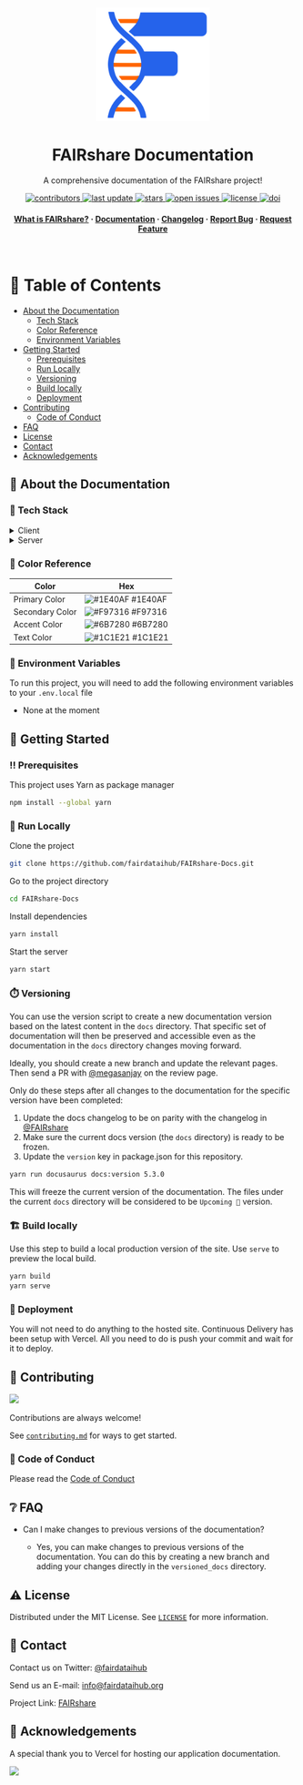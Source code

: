 <div align="center">

  <img src="static/img/logo.svg" alt="logo" width="200" height="auto" />
  <h1>FAIRshare Documentation</h1>
  
  <p>
    A comprehensive documentation of the FAIRshare project!
  </p>

<p>
  <a href="https://github.com/fairdataihub/FAIRshare-Docs/graphs/contributors">
    <img src="https://img.shields.io/github/contributors/fairdataihub/FAIRshare-Docs.svg?style=flat-square" alt="contributors" />
  </a>
  <a href="">
    <img src="https://img.shields.io/github/last-commit/fairdataihub/FAIRshare-Docs?style=flat-square" alt="last update" />
  </a>
  <a href="https://github.com/fairdataihub/FAIRshare-Docs/stargazers">
    <img src="https://img.shields.io/github/stars/fairdataihub/FAIRshare-Docs.svg?style=flat-square" alt="stars" />
  </a>
  <a href="https://github.com/fairdataihub/FAIRshare-Docs/issues/">
    <img src="https://img.shields.io/github/issues/fairdataihub/FAIRshare-Docs.svg?style=flat-square" alt="open issues" />
  </a>
  <a href="https://github.com/fairdataihub/FAIRshare-Docs/blob/main/LICENSE">
    <img src="https://img.shields.io/github/license/fairdataihub/FAIRshare-Docs.svg?style=flat-square" alt="license" />
  </a>
  <a href="https://doi.org/10.5281/zenodo.6407284">
    <img src="https://zenodo.org/badge/DOI/10.5281/zenodo.6407284.svg" alt="doi" />
  </a>
</p>
   
<h4>
    <a href="https://docs.fairshareapp.io/docs/intro">What is FAIRshare?</a>
  <span> · </span>
    <a href="https://docs.fairshareapp.io/">Documentation</a>
  <span> · </span>
    <a href="https://docs.fairshareapp.io/docs/changelog">Changelog</a>
  <span> · </span>
    <a href="https://github.com/fairdataihub/FAIRshare-Docs/issues/">Report Bug</a>
  <span> · </span>
    <a href="https://fairdataihub.org/contact-us">Request Feature</a>
  </h4>
</div>

<br />

# :notebook_with_decorative_cover: Table of Contents

- [About the Documentation](#star2-about-the-documentation)
  - [Tech Stack](#space_invader-tech-stack)
  - [Color Reference](#art-color-reference)
  - [Environment Variables](#key-environment-variables)
- [Getting Started](#toolbox-getting-started)
  - [Prerequisites](#bangbang-prerequisites)
  - [Run Locally](#running-run-locally)
  - [Versioning](#stopwatch-versioning)
  - [Build locally](#building_construction-build-locally)
  - [Deployment](#triangular_flag_on_post-deployment)
- [Contributing](#wave-contributing)
  - [Code of Conduct](#scroll-code-of-conduct)
- [FAQ](#grey_question-faq)
- [License](#warning-license)
- [Contact](#handshake-contact)
- [Acknowledgements](#gem-acknowledgements)

## :star2: About the Documentation

### :space_invader: Tech Stack

<details>
  <summary>Client</summary>
  <ul>
    <li><a href="https://reactjs.org/">React.js</a></li>
    <li><a href="https://tailwindcss.com/">TailwindCSS</a></li>
  </ul>
</details>

<details>
  <summary>Server</summary>
  <ul>
    <li><a href="https://docusaurus.io/">Docusaurus</a></li>
  </ul>
</details>

### :art: Color Reference

| Color           | Hex                                                              |
| --------------- | ---------------------------------------------------------------- |
| Primary Color   | ![#1E40AF](https://via.placeholder.com/10/1E40AF?text=+) #1E40AF |
| Secondary Color | ![#F97316](https://via.placeholder.com/10/F97316?text=+) #F97316 |
| Accent Color    | ![#6B7280](https://via.placeholder.com/10/6B7280?text=+) #6B7280 |
| Text Color      | ![#1C1E21](https://via.placeholder.com/10/1C1E21?text=+) #1C1E21 |

### :key: Environment Variables

To run this project, you will need to add the following environment variables to your `.env.local` file

- None at the moment

## :toolbox: Getting Started

### :bangbang: Prerequisites

This project uses Yarn as package manager

```bash
npm install --global yarn
```

### :running: Run Locally

Clone the project

```bash
git clone https://github.com/fairdataihub/FAIRshare-Docs.git
```

Go to the project directory

```bash
cd FAIRshare-Docs
```

Install dependencies

```bash
yarn install
```

Start the server

```bash
yarn start
```

### :stopwatch: Versioning

You can use the version script to create a new documentation version based on the latest content in the `docs` directory. That specific set of documentation will then be preserved and accessible even as the documentation in the `docs` directory changes moving forward.

Ideally, you should create a new branch and update the relevant pages. Then send a PR with [@megasanjay](https://github.com/megasanjay) on the review page.

Only do these steps after all changes to the documentation for the specific version have been completed:

1. Update the docs changelog to be on parity with the changelog in [@FAIRshare](https://github.com/fairdataihub/FAIRshare/blob/main/CHANGELOG.md)
2. Make sure the current docs version (the `docs` directory) is ready to be frozen.
3. Update the `version` key in package.json for this repository.

```bash
yarn run docusaurus docs:version 5.3.0
```

This will freeze the current version of the documentation. The files under the current `docs` directory will be considered to be `Upcoming 🚧` version.

### :building_construction: Build locally

Use this step to build a local production version of the site. Use `serve` to preview the local build.

```bash
yarn build
yarn serve
```

### :triangular_flag_on_post: Deployment

You will not need to do anything to the hosted site. Continuous Delivery has been setup with Vercel. All you need to do is push your commit and wait for it to deploy.

## :wave: Contributing

<a href="https://github.com/fairdataihub/FAIRshare-Docs/graphs/contributors">
  <img src="https://contrib.rocks/image?repo=fairdataihub/FAIRshare-Docs" />
</a>

Contributions are always welcome!

See [`contributing.md`](https://github.com/fairdataihub/FAIRshare-Docs/blob/main/CONTRIBUTING.md) for ways to get started.

### :scroll: Code of Conduct

Please read the [Code of Conduct](https://github.com/fairdataihub/FAIRshare-Docs/blob/master/CODE_OF_CONDUCT.md)

## :grey_question: FAQ

- Can I make changes to previous versions of the documentation?

  - Yes, you can make changes to previous versions of the documentation. You can do this by creating a new branch and adding your changes directly in the `versioned_docs` directory.

## :warning: License

Distributed under the MIT License. See [`LICENSE`](https://github.com/fairdataihub/FAIRshare-Docs/blob/main/LICENSE) for more information.

## :handshake: Contact

Contact us on Twitter: [@fairdataihub](https://twitter.com/fairdataihub)

Send us an E-mail: info@fairdataihub.org

Project Link: [FAIRshare](https://github.com/fairdataihub/FAIRshare)

## :gem: Acknowledgements

A special thank you to Vercel for hosting our application documentation.

<a href="https://vercel.com/?utm_source=fairdataihub&utm_campaign=oss" target="_blank">
  <img src="https://www.datocms-assets.com/31049/1618983297-powered-by-vercel.svg"  width="auto"/>
</a>
